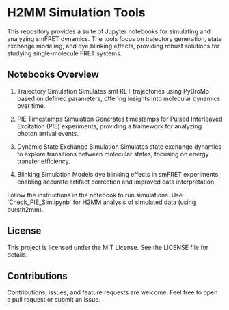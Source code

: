 # H2MM Simulation Tools

This repository provides a suite of Jupyter notebooks for simulating and analyzing smFRET dynamics. The tools focus on trajectory generation, state exchange modeling, and dye blinking effects, providing robust solutions for studying single-molecule FRET systems.

## Notebooks Overview

1. Trajectory Simulation
Simulates smFRET trajectories using PyBroMo based on defined parameters, offering insights into molecular dynamics over time.

2. PIE Timestamps Simulation
Generates timestamps for Pulsed Interleaved Excitation (PIE) experiments, providing a framework for analyzing photon arrival events.

3. Dynamic State Exchange Simulation
Simulates state exchange dynamics to explore transitions between molecular states, focusing on energy transfer efficiency.

4. Blinking Simulation
Models dye blinking effects in smFRET experiments, enabling accurate artifact correction and improved data interpretation.


Follow the instructions in the notebook to run simulations. Use 'Check_PIE_Sim.ipynb' for H2MM analysis of simulated data (using bursth2mm).

## License

This project is licensed under the MIT License. See the LICENSE file for details.

## Contributions

Contributions, issues, and feature requests are welcome. Feel free to open a pull request or submit an issue.
